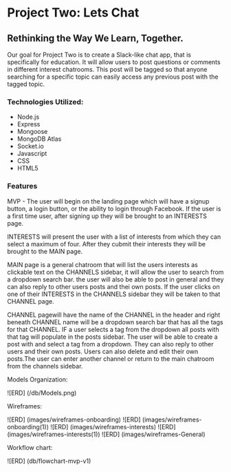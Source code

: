 # Project Two: Lets Chat

## Rethinking the Way We Learn, Together.

Our goal for Project Two is to create a Slack-like chat app, that is specifically for education. It will allow users to post questions or comments in different interest chatrooms. This post will be tagged so that anyone searching for a specific topic can easily access any previous post with the tagged topic.

### Technologies Utilized:

* Node.js
* Express
* Mongoose
* MongoDB Atlas
* Socket.io
* Javascript
* CSS
* HTML5

### Features

MVP - The user will begin on the landing page which will have a signup button, a login button, or the ability to login through Facebook. If the user is a first time user, after signing up they will be brought to an INTERESTS page. 

INTERESTS will present the user with a list of interests from which they can select a maximum of four. After they cubmit their interests they will be brought to the MAIN page.

MAIN page is a general chatroom that will list the users interests as clickable text on the CHANNELS sidebar, it will allow the user to search from a dropdown search bar. the user will also be able to post in general and they can also reply to other users posts and thei own posts. If the user clicks on one of their INTERESTS in the CHANNELS sidebar they will be taken to that CHANNEL page.

CHANNEL pagewill have the name of the CHANNEL in the header and right beneath CHANNEL name will be a dropdown search bar that has all the tags for that CHANNEL. IF a user selects a tag from the dropdown all posts with that tag will populate in the posts sidebar. The user will be able to create a post with and select a tag from a dropdown. They can also reply to other users and their own posts. Users can also delete and edit their own posts.The user can enter another channel or return to the main chatroom from the channels sidebar.  

Models Organization:

![ERD] (/db/Models.png)

Wireframes:

![ERD] (images/wireframes-onboarding)
![ERD] (images/wireframes-onboarding(1))
![ERD] (images/wireframes-interests)
![ERD] (images/wireframes-interests(1))
![ERD] (images/wireframes-General)

Workflow chart:

![ERD] (db/flowchart-mvp-v1)
